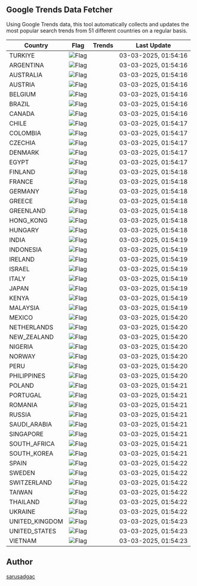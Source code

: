 
## Google Trends Data Fetcher

Using Google Trends data, this tool automatically collects and updates the most popular search trends from 51 different countries on a regular basis.


| Country | Flag | Trends | Last Update |
| --- | --- | --- | --- |
| TURKIYE | ![Flag](https://flagcdn.com/16x12/tr.png) |  | 03-03-2025, 01:54:16 |
| ARGENTINA | ![Flag](https://flagcdn.com/16x12/ar.png) |  | 03-03-2025, 01:54:16 |
| AUSTRALIA | ![Flag](https://flagcdn.com/16x12/au.png) |  | 03-03-2025, 01:54:16 |
| AUSTRIA | ![Flag](https://flagcdn.com/16x12/at.png) |  | 03-03-2025, 01:54:16 |
| BELGIUM | ![Flag](https://flagcdn.com/16x12/be.png) |  | 03-03-2025, 01:54:16 |
| BRAZIL | ![Flag](https://flagcdn.com/16x12/br.png) |  | 03-03-2025, 01:54:16 |
| CANADA | ![Flag](https://flagcdn.com/16x12/ca.png) |  | 03-03-2025, 01:54:16 |
| CHILE | ![Flag](https://flagcdn.com/16x12/cl.png) |  | 03-03-2025, 01:54:17 |
| COLOMBIA | ![Flag](https://flagcdn.com/16x12/co.png) |  | 03-03-2025, 01:54:17 |
| CZECHIA | ![Flag](https://flagcdn.com/16x12/cz.png) |  | 03-03-2025, 01:54:17 |
| DENMARK | ![Flag](https://flagcdn.com/16x12/dk.png) |  | 03-03-2025, 01:54:17 |
| EGYPT | ![Flag](https://flagcdn.com/16x12/eg.png) |  | 03-03-2025, 01:54:17 |
| FINLAND | ![Flag](https://flagcdn.com/16x12/fi.png) |  | 03-03-2025, 01:54:18 |
| FRANCE | ![Flag](https://flagcdn.com/16x12/fr.png) |  | 03-03-2025, 01:54:18 |
| GERMANY | ![Flag](https://flagcdn.com/16x12/de.png) |  | 03-03-2025, 01:54:18 |
| GREECE | ![Flag](https://flagcdn.com/16x12/gr.png) |  | 03-03-2025, 01:54:18 |
| GREENLAND | ![Flag](https://flagcdn.com/16x12/gl.png) |  | 03-03-2025, 01:54:18 |
| HONG_KONG | ![Flag](https://flagcdn.com/16x12/hk.png) |  | 03-03-2025, 01:54:18 |
| HUNGARY | ![Flag](https://flagcdn.com/16x12/hu.png) |  | 03-03-2025, 01:54:18 |
| INDIA | ![Flag](https://flagcdn.com/16x12/in.png) |  | 03-03-2025, 01:54:19 |
| INDONESIA | ![Flag](https://flagcdn.com/16x12/id.png) |  | 03-03-2025, 01:54:19 |
| IRELAND | ![Flag](https://flagcdn.com/16x12/ie.png) |  | 03-03-2025, 01:54:19 |
| ISRAEL | ![Flag](https://flagcdn.com/16x12/il.png) |  | 03-03-2025, 01:54:19 |
| ITALY | ![Flag](https://flagcdn.com/16x12/it.png) |  | 03-03-2025, 01:54:19 |
| JAPAN | ![Flag](https://flagcdn.com/16x12/jp.png) |  | 03-03-2025, 01:54:19 |
| KENYA | ![Flag](https://flagcdn.com/16x12/ke.png) |  | 03-03-2025, 01:54:19 |
| MALAYSIA | ![Flag](https://flagcdn.com/16x12/my.png) |  | 03-03-2025, 01:54:19 |
| MEXICO | ![Flag](https://flagcdn.com/16x12/mx.png) |  | 03-03-2025, 01:54:20 |
| NETHERLANDS | ![Flag](https://flagcdn.com/16x12/nl.png) |  | 03-03-2025, 01:54:20 |
| NEW_ZEALAND | ![Flag](https://flagcdn.com/16x12/nz.png) |  | 03-03-2025, 01:54:20 |
| NIGERIA | ![Flag](https://flagcdn.com/16x12/ng.png) |  | 03-03-2025, 01:54:20 |
| NORWAY | ![Flag](https://flagcdn.com/16x12/no.png) |  | 03-03-2025, 01:54:20 |
| PERU | ![Flag](https://flagcdn.com/16x12/pe.png) |  | 03-03-2025, 01:54:20 |
| PHILIPPINES | ![Flag](https://flagcdn.com/16x12/ph.png) |  | 03-03-2025, 01:54:20 |
| POLAND | ![Flag](https://flagcdn.com/16x12/pl.png) |  | 03-03-2025, 01:54:21 |
| PORTUGAL | ![Flag](https://flagcdn.com/16x12/pt.png) |  | 03-03-2025, 01:54:21 |
| ROMANIA | ![Flag](https://flagcdn.com/16x12/ro.png) |  | 03-03-2025, 01:54:21 |
| RUSSIA | ![Flag](https://flagcdn.com/16x12/ru.png) |  | 03-03-2025, 01:54:21 |
| SAUDI_ARABIA | ![Flag](https://flagcdn.com/16x12/sa.png) |  | 03-03-2025, 01:54:21 |
| SINGAPORE | ![Flag](https://flagcdn.com/16x12/sg.png) |  | 03-03-2025, 01:54:21 |
| SOUTH_AFRICA | ![Flag](https://flagcdn.com/16x12/za.png) |  | 03-03-2025, 01:54:21 |
| SOUTH_KOREA | ![Flag](https://flagcdn.com/16x12/kr.png) |  | 03-03-2025, 01:54:21 |
| SPAIN | ![Flag](https://flagcdn.com/16x12/es.png) |  | 03-03-2025, 01:54:22 |
| SWEDEN | ![Flag](https://flagcdn.com/16x12/se.png) |  | 03-03-2025, 01:54:22 |
| SWITZERLAND | ![Flag](https://flagcdn.com/16x12/ch.png) |  | 03-03-2025, 01:54:22 |
| TAIWAN | ![Flag](https://flagcdn.com/16x12/tw.png) |  | 03-03-2025, 01:54:22 |
| THAILAND | ![Flag](https://flagcdn.com/16x12/th.png) |  | 03-03-2025, 01:54:22 |
| UKRAINE | ![Flag](https://flagcdn.com/16x12/ua.png) |  | 03-03-2025, 01:54:22 |
| UNITED_KINGDOM | ![Flag](https://flagcdn.com/16x12/gb.png) |  | 03-03-2025, 01:54:23 |
| UNITED_STATES | ![Flag](https://flagcdn.com/16x12/us.png) |  | 03-03-2025, 01:54:23 |
| VIETNAM | ![Flag](https://flagcdn.com/16x12/vn.png) |  | 03-03-2025, 01:54:23 |


## Author
 [sarusadgac](https://x.com/sarusadgac)

